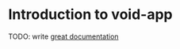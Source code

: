 # Introduction to void-app

TODO: write [great documentation](http://jacobian.org/writing/what-to-write/)
